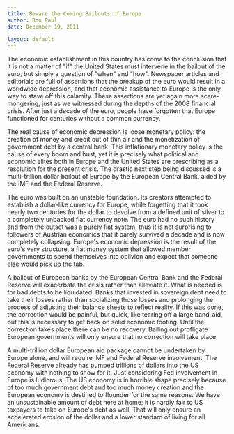 ```yaml
---
title: Beware the Coming Bailouts of Europe
author: Ron Paul
date: December 19, 2011

layout: default
---
```


The economic establishment in this country has come to the conclusion
that it is not a matter of "if" the United States must intervene in the
bailout of the euro, but simply a question of "when" and "how".
Newspaper articles and editorials are full of assertions that the
breakup of the euro would result in a worldwide depression, and that
economic assistance to Europe is the only way to stave off this
calamity. These assertions are yet again more scare-mongering, just as
we witnessed during the depths of the 2008 financial crisis. After just
a decade of the euro, people have forgotten that Europe functioned for
centuries without a common currency.

The real cause of economic depression is loose monetary policy: the
creation of money and credit out of thin air and the monetization of
government debt by a central bank. This inflationary monetary policy is
the cause of every boom and bust, yet it is precisely what political
and economic elites both in Europe and the United States are
prescribing as a resolution for the present crisis. The drastic next
step being discussed is a multi-trillion dollar bailout of Europe by
the European Central Bank, aided by the IMF and the Federal Reserve.

The euro was built on an unstable foundation. Its creators attempted to
establish a dollar-like currency for Europe, while forgetting that it
took nearly two centuries for the dollar to devolve from a defined unit
of silver to a completely unbacked fiat currency note. The euro had no
such history and from the outset was a purely fiat system, thus it is
not surprising to followers of Austrian economics that it barely
survived a decade and is now completely collapsing. Europe's economic
depression is the result of the euro's very structure, a fiat money
system that allowed member governments to spend themselves into
oblivion and expect that someone else would pick up the tab.

A bailout of European banks by the European Central Bank and the
Federal Reserve will exacerbate the crisis rather than alleviate it.
What is needed is for bad debts to be liquidated. Banks that invested
in sovereign debt need to take their losses rather than socializing
those losses and prolonging the process of adjusting their balance
sheets to reflect reality. If this was done, the correction would be
painful, but quick, like tearing off a large band-aid, but this is
necessary to get back on solid economic footing. Until the correction
takes place there can be no recovery. Bailing out profligate European
governments will only ensure that no correction will take place.

A multi-trillion dollar European aid package cannot be undertaken by
Europe alone, and will require IMF and Federal Reserve involvement. The
Federal Reserve already has pumped trillions of dollars into the US
economy with nothing to show for it. Just considering Fed involvement
in Europe is ludicrous. The US economy is in horrible shape precisely
because of too much government debt and too much money creation and the
European economy is destined to flounder for the same reasons. We have
an unsustainable amount of debt here at home; it is hardly fair to US
taxpayers to take on Europe's debt as well. That will only ensure an
accelerated erosion of the dollar and a lower standard of living for
all Americans.
